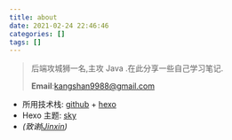 ```yaml
---
title: about
date: 2021-02-24 22:46:46
categories: []
tags: []
---
```


> 后端攻城狮一名,主攻 Java .在此分享一些自己学习笔记.
> 
> **Email**:kangshan9988@gmail.com

- 所用技术栈: [github](https://github.com/KangShanR/kangshanr.github.io) + [hexo](https://hexo.io/)
- Hexo 主题: [sky](https://github.com/iJinxin/hexo-theme-sky)
- *(致谢[iJinxin](https://github.com/iJinxin))*
